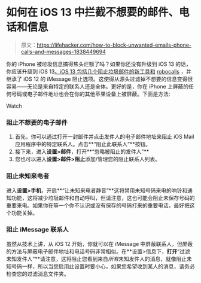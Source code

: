 # 如何在 iOS 13 中拦截不想要的邮件、电话和信息

> 原文：<https://lifehacker.com/how-to-block-unwanted-emails-phone-calls-and-messages-1838449694>

你的 iPhone 被垃圾信息搞得焦头烂额了吗？如果你还没有升级到 iOS 13 的话，你应该升级到 iOS 13[。iOS 13 包括几个阻止垃圾邮件的新工具和](https://lifehacker.com/update-to-ios-13-1-now-1838412062) [robocalls](https://lifehacker.com/how-to-prevent-robocalls-and-minimize-phone-spam-1828192361) ，并继承了 iOS 12 的 iMessage 阻止选项。这使得从源头过滤掉不想要的信息变得很容易——无论是来自特定的联系人还是全体。更好的是，你在 iPhone 上屏蔽的任何号码或电子邮件地址也会在你的其他苹果设备上被屏蔽。下面是方法:

Watch

### 阻止不想要的电子邮件

1.  首先，你可以通过打开一封邮件并点击发件人的电子邮件地址来阻止 iOS Mail 应用程序中的特定联系人。点击**“阻止此联系人”**按钮。
2.  接下来，进入**设置>邮件**，打开**“忽略被阻止的发件人”**
3.  您也可以进入**设置>邮件>阻止**添加/管理您的阻止联系人列表。

### 阻止未知来电者

进入**设置>手机**，开启**“让未知来电者静音”**这将禁用未知号码来电的响铃和通知功能，这将减少垃圾邮件和自动呼叫，但请注意，这也可能会阻止未保存号码的重要来电。如果你在等一个你不认识或没有保存的号码打来的重要电话，最好把这个功能关掉。

### 阻止 iMessage 联系人

虽然从技术上讲，从 iOS 12 开始，你就可以在 iMessage 中屏蔽联系人，但屏蔽的方法与屏蔽电子邮件地址和电话号码非常相似。在**设置>信息下，**打开**“过滤未知发件人”**请注意，这将阻止您看到来自*所有*未知发件人的消息，就像阻止未知号码一样，所以当您启用此设置时要小心，如果您希望收到某人的消息，请务必检查您的过滤消息文件夹。